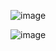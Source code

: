 ![image](https://github.com/Octawel/JAVA-2024/assets/95048266/b4588eed-2098-42c8-a509-c2ed504f98f6)

![image](https://github.com/Octawel/JAVA-2024/assets/95048266/132888c4-d5a9-409d-bf1a-217c42a87d91)
